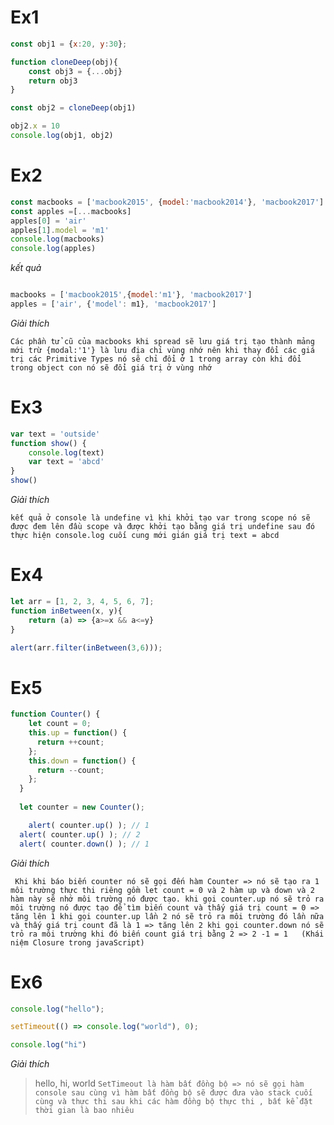 # Ex1 

```js
const obj1 = {x:20, y:30};

function cloneDeep(obj){
    const obj3 = {...obj}
    return obj3
}

const obj2 = cloneDeep(obj1)

obj2.x = 10
console.log(obj1, obj2)
```

# Ex2 

```js
const macbooks = ['macbook2015', {model:'macbook2014'}, 'macbook2017']
const apples =[...macbooks]
apples[0] = 'air'
apples[1].model = 'm1'
console.log(macbooks)
console.log(apples)
```

*kết quả* 

```js

macbooks = ['macbook2015',{model:'m1'}, 'macbook2017']
apples = ['air', {'model': m1}, 'macbook2017']
```
*Giải thích*

 `Các phần tử cũ của macbooks khi spread sẽ lưu giá trị tạo thành mảng mới trừ {modal:'1'} là lưu địa chỉ vùng nhớ nên khi thay đổi các giá trị các Primitive Types nó sẽ chỉ đổi ở 1 trong array còn khi đổi trong object con nó sẽ đổi giá trị ở vùng nhớ  `


# Ex3

```js
var text = 'outside'
function show() {
    console.log(text)
    var text = 'abcd'
}
show()
```

*Giải thích*

`kết quả ở console là undefine vì khi khởi tạo var trong scope nó sẽ được đem lên đầu scope và được khởi tạo bằng giá trị undefine sau đó thực hiện console.log cuối cung mới gián giá trị text = abcd`

# Ex4 

```js
let arr = [1, 2, 3, 4, 5, 6, 7];
function inBetween(x, y){
    return (a) => {a>=x && a<=y}
}

alert(arr.filter(inBetween(3,6)));
```

# Ex5
```js
function Counter() {
    let count = 0;
    this.up = function() {
      return ++count;
    };
    this.down = function() {
      return --count;
    };
  }
  
  let counter = new Counter();

    alert( counter.up() ); // 1
  alert( counter.up() ); // 2
  alert( counter.down() ); // 1
```
*Giải thích*

  `
  Khi khi báo biến counter nó sẽ gọi đến hàm Counter => nó sẽ tạo ra 1 môi trường thực thi riêng gồm
  let count = 0 và 2 hàm up và down và 2 hàm này sẽ nhớ môi trường nó được tạo.
  khi gọi counter.up nó sẽ trỏ ra môi trường nó được tạo để tìm biến count và thấy giá trị count = 0 => tăng lên 1
  khi gọi counter.up lần 2 nó sẽ trỏ ra môi trường đó lần nữa và thấy giá trị count đã là 1 => tăng lên 2
  khi gọi counter.down nó sẽ trỏ ra môi trường khi đó biến count giá trị bằng 2 => 2 -1 = 1  
  (Khái niệm Closure trong javaScript)`


# Ex6

```js
console.log("hello");

setTimeout(() => console.log("world"), 0);

console.log("hi")
```

*Giải thích*


>hello, hi, world 
`SetTimeout là hàm bất đồng bộ => nó sẽ gọi hàm console sau cùng vì hàm bất đồng bộ sẽ được đưa vào stack cuối cùng và thực thi sau khi các hàm đồng bộ thực thi , bất kể đặt thời gian là bao nhiêu`



